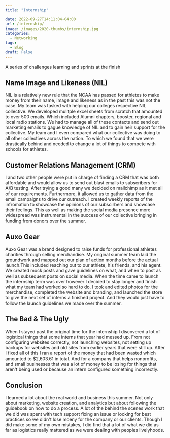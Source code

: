 ```yaml
---
title: "Internship"

date: 2022-09-27T14:11:04-04:00
url: /internship/
image: /images/2020-thumbs/internship.jpg
categories:
  - Networking
tags:
  - Blog 
draft: False
---
```


A series of challenges learning and sprints at the finish
<!--more-->

## Name Image and Likeness (NIL)

NIL is a relatively new rule that the NCAA has passed for athletes to make money from their name, image and likeness as in the past this was not the case.  My team was tasked with helping our colleges respective NIL collective. We developed mulitple excel sheets from scratch that amounted to over 500 emails. Which included Alumni chapters, booster, regional and local  radio stations. We had to manage all of these contacts and send out marketing emails to gague knowledge of NIL and to gain heir support for the collective. My team and I even compared what our collective was doing to all other collectives across the nation. To which we found that we were drastically behind and needed to change a lot of things to compete with schools for athletes.

## Customer Relations Management (CRM)
I and two other people were put in charge of finding a CRM that was both affordable and would allow us to send out blast emails to subscribers for A/B testing. After trying a good many we decided on mailchimp as it met all of our requirements. Furthermore, it allowed us to gather data from the email campaigns to drive our outreach. I created weekly reports of the infromation to showcase the opinions of our subscirbers and showcase their feelings. This as well as making the social media presence more widespread was instrumental in the success of our collective bringing in funding from donors over the summer. 


## Auxo Gear
Auxo Gear was a brand designed to raise funds for professional athletes charities through selling merchandise. My original summer team laid the groundwork and mapped out our plan of action months before the actual launch.This included reaching out to our athlete, his friends, and his agent. We created mock posts and gave guidelines on what, and when to post as well as subsequent posts on social media. When the time came to launch the internship term was over however I decided to stay longer and finish what my team had worked so hard to do. I took and edited photos for the merchandise, completed the website and branding, and launched the store to give the next set of interns a finished project. And they would just have to follow the launch guidelines we made over the summer.

## The Bad & The Ugly
When I stayed past the original time for the internship I discovered a lot of logistical things that some interns that year had messed up. From not configuring websites correctly, not launching websites, not setting up backups for websites and old sites from earlier years that were still up. After I fixed all of this I ran a report of the money that had been wasted which amounted to $2,603.61 in total. And for a company that helps nonprofits, and small businesses that was a lot of money to be losing for things that aren't being used or because an intern configured something incorrectly. 


## Conclusion
I learned a lot about the real world and business this summer. Not only about marketing, website creation, and analytics but about following the guidebook on how to do a process. A lot of the behind the scenes work that we did was spent with tech support fixing an issue or looking for best practices so we didn't lose moeny for the company or our clients. Though I did make some of my own mistakes, I did find that a lot of what we did as far as logistics really mattered as we were dealing with peoples livelyhoods. 



